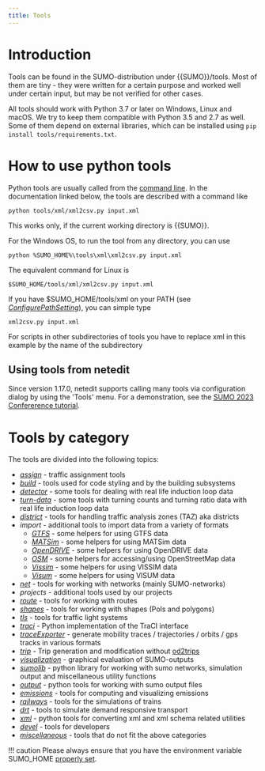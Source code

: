 ```yaml
---
title: Tools
---
```


# Introduction

Tools can be found in the SUMO-distribution under {{SUMO}}/tools. Most of
them are tiny - they were written for a certain purpose and worked well
under certain input, but may be not verified for other cases.

All tools should work with Python 3.7 or later on Windows, Linux and macOS.
We try to keep them compatible with Python 3.5 and 2.7 as well. Some of them
depend on external libraries, which can be installed using
`pip install tools/requirements.txt`.

# How to use python tools

Python tools are usually called from the [command
line](../Basics/Basic_Computer_Skills.md#running_programs_from_the_command_line).
In the documentation linked below, the tools are described with a command like

```
python tools/xml/xml2csv.py input.xml
```

This works only, if the current working directory is {{SUMO}}.

For the Windows OS, to run the tool from any directory, you can use

```
python %SUMO_HOME%\tools\xml\xml2csv.py input.xml
```

The equivalent command for Linux is

```
$SUMO_HOME/tools/xml/xml2csv.py input.xml
```

If you have $SUMO_HOME/tools/xml on your PATH (see *[ConfigurePathSetting](../Basics/Basic_Computer_Skills.md#configuring_path_settings)*), you can simple type

```
xml2csv.py input.xml
```

For scripts in other subdirectories of tools you have to replace xml in this example by the name of the subdirectory

## Using tools from netedit

Since version 1.17.0, netedit supports calling many tools via configuration dialog by using the 'Tools' menu. For a demonstration, see the [SUMO 2023 Confererence tutorial](../Tutorials/index.md#sumo_user_conference_tutorials).

# Tools by category

The tools are divided into the following topics:

- *[assign](Assign.md)* - traffic assignment tools
- *[build](Build.md)* - tools used for code styling and
by the building subsystems
- *[detector](Detector.md)* - some tools for dealing
with real life induction loop data
- *[turn-data](Turns.md)* - some tools with turning counts and turning
  ratio data
with real life induction loop data
- *[district](District.md)* - tools for handling traffic
analysis zones (TAZ) aka districts
- *import* - additional tools to import data from a variety of formats
  - *[GTFS](Import/GTFS.md)* - some helpers for using GTFS data
  - *[MATSim](Import/MATSim.md)* - some helpers for
    using MATSim data
  - *[OpenDRIVE](Import/OpenDRIVE.md)* - some helpers for
    using OpenDRIVE data
  - *[OSM](Import/OSM.md)* - some helpers for
    accessing/using OpenStreetMap data
  - *[Vissim](Import/VISSIM.md)* - some helpers for
    using VISSIM data
  - *[Visum](Import/VISUM.md)* - some helpers for
    using VISUM data
- *[net](Net.md)* - tools for working with networks
(mainly SUMO-networks)
- *projects* - additional tools used by our projects
- *[route](Routes.md)* - tools for working with routes
- *[shapes](Shapes.md)* - tools for working with shapes
(PoIs and polygons)
- *[tls](tls.md)* - tools for traffic light systems
- *[traci](../TraCI/Interfacing_TraCI_from_Python.md)* - Python
implementation of the TraCI interface
- *[traceExporter](TraceExporter.md)* - generate
mobility traces / trajectories / orbits / gps tracks in various
formats
- *[trip](Trip.md)* - Trip generation and modification
without [od2trips](../od2trips.md)
- *[visualization](Visualization.md)* - graphical
evaluation of SUMO-outputs
- *[sumolib](Sumolib.md)* - python library for working
with sumo networks, simulation output and miscellaneous utility
functions
- *[output](Output.md)* - python tools for working with
sumo output files
- *[emissions](Emissions.md)* - tools for computing and
visualizing emissions
- *[railways](Railways.md)* - tools for the simulations of trains
- *[drt](Drt.md)* - tools to simulate demand responsive transport
- *[xml](Xml.md)* - python tools for converting xml and
xml schema related utilities
- *[devel](devel.md)* - tools for developers
- *[miscellaneous](Misc.md)* - tools that do not fit the
above categories

!!! caution
    Please always ensure that you have the environment variable SUMO_HOME [properly set](../Basics/Basic_Computer_Skills.md#sumo_home).
